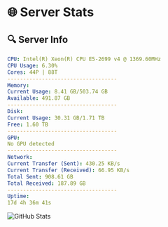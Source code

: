 # 🌐 Server Stats
## 🔍 Server Info
```yaml
CPU: Intel(R) Xeon(R) CPU E5-2699 v4 @ 1369.60MHz
CPU Usage: 6.30%
Cores: 44P | 88T
-----------------------------------
Memory:
Current Usage: 8.41 GB/503.74 GB
Available: 491.87 GB
-----------------------------------
Disk:
Current Usage: 30.31 GB/1.71 TB
Free: 1.60 TB
-----------------------------------
GPU:
No GPU detected
-----------------------------------
Network:
Current Transfer (Sent): 430.25 KB/s
Current Transfer (Received): 66.95 KB/s
Total Sent: 908.61 GB
Total Received: 187.89 GB
-----------------------------------
Uptime:
17d 4h 36m 41s
```
![GitHub Stats](https://img.shields.io/badge/Updated-2025-05-06_21:45:29-blue)